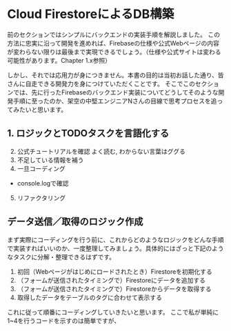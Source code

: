 # Cloud FirestoreによるDB構築
前のセクションではシンプルにバックエンドの実装手順を解説しました。
この方法に忠実に沿って開発を進めれば、Firebaseの仕様や公式Webページの内容が変わらない限りは最後まで実現できるでしょう。（仕様や公式サイトは変わる可能性があります。Chapter 1.x参照）

しかし、それでは応用力が身につきません。本書の目的は当初お話した通り、皆さんに自走できる開発力を身につけていただくことです。
そこでこのセクションでは、先に行ったFirebaseのバックエンド実装についてどうしてそのような開発手順に至ったのか、架空の中堅エンジニアNさんの目線で思考プロセスを追ってみたいと思います。

## 1. ロジックとTODOタスクを言語化する

2. 公式チュートリアルを確認
 よく読む, わからない言葉はググる
3. 不足している情報を補う
4. 一旦コーディング
 - console.logで確認
5. リファクタリング


## データ送信／取得のロジック作成

まず実際にコーディングを行う前に、これからどのようなロジックをどんな手順で実装すればいいのか、一度整理してみましょう。具体的にはざっと下記のようなタスクに分解・整理できるはずです。

1. 初回（Webページがはじめにロードされたとき）Firestoreを初期化する
2. （フォームが送信されたタイミングで）Firestoreにデータを追加する
3. （フォームが送信されたタイミングで）Firestoreからデータを取得する
4. 取得したデータをテーブルのタグに合わせて表示する

これに従って順番にコーディングしていきたいと思います。
ここで私が単純に1~4を行うコードを示すのは簡単ですが、